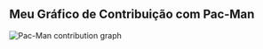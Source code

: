 ## Meu Gráfico de Contribuição com Pac‑Man

<picture>
  <source media="(prefers-color-scheme: dark)" srcset="https://raw.githubusercontent.com/VanessaCampoe/VanessaCampoe/output/pacman-contribution-graph-dark.svg">
  <source media="(prefers-color-scheme: light)" srcset="https://raw.githubusercontent.com/VanessaCampoe/VanessaCampoe/output/pacman-contribution-graph.svg">
  <img alt="Pac-Man contribution graph" src="https://raw.githubusercontent.com/VanessaCampoe/VanessaCampoe/output/pacman-contribution-graph.svg">
</picture>
